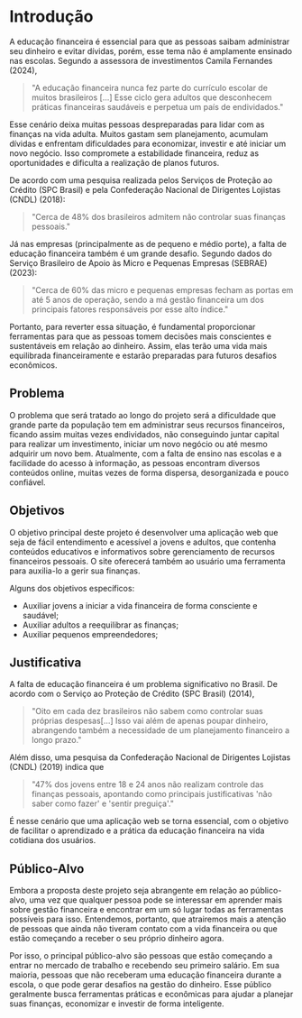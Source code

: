 # Introdução

A educação financeira é essencial para que as pessoas saibam administrar seu dinheiro e evitar dívidas, porém, esse tema não é amplamente ensinado nas escolas. Segundo a assessora de investimentos Camila Fernandes (2024),

> "A educação financeira nunca fez parte do currículo escolar de muitos brasileiros [...] Esse ciclo gera adultos que desconhecem práticas financeiras saudáveis e perpetua um país de endividados."

Esse cenário deixa muitas pessoas despreparadas para lidar com as finanças na vida adulta. Muitos gastam sem planejamento, acumulam dívidas e enfrentam dificuldades para economizar, investir e até iniciar um novo negócio. Isso compromete a estabilidade financeira, reduz as oportunidades e dificulta a realização de planos futuros.

De acordo com uma pesquisa realizada pelos Serviços de Proteção ao Crédito (SPC Brasil) e pela Confederação Nacional de Dirigentes Lojistas (CNDL) (2018):

> "Cerca de 48% dos brasileiros admitem não controlar suas finanças pessoais."

Já nas empresas (principalmente as de pequeno e médio porte), a falta de educação financeira também é um grande desafio. Segundo dados do Serviço Brasileiro de Apoio às Micro e Pequenas Empresas (SEBRAE) (2023):

> "Cerca de 60% das micro e pequenas empresas fecham as portas em até 5 anos de operação, sendo a má gestão financeira um dos principais fatores responsáveis por esse alto índice."

Portanto, para reverter essa situação, é fundamental proporcionar ferramentas para que as pessoas tomem decisões mais conscientes e sustentáveis em relação ao dinheiro. Assim, elas terão uma vida mais equilibrada financeiramente e estarão preparadas para futuros desafios econômicos.


## Problema
O problema que será tratado ao longo do projeto será a dificuldade que grande parte da população tem em administrar seus recursos financeiros, ficando assim muitas vezes endividados, não conseguindo juntar capital para realizar um investimento, iniciar um novo negócio ou até mesmo adquirir um novo bem. Atualmente, com a falta de ensino nas escolas e a facilidade do acesso à informação, as pessoas encontram diversos conteúdos online, muitas vezes de forma dispersa, desorganizada e pouco confiável. 


## Objetivos

O objetivo principal deste projeto é desenvolver uma aplicação web que seja de fácil entendimento e acessível a jovens e adultos, que contenha conteúdos educativos e informativos sobre gerenciamento de recursos financeiros pessoais. O site oferecerá também ao usuário uma ferramenta para auxilia-lo a gerir sua finanças. 

Alguns dos objetivos específicos:    

- Auxiliar jovens a iniciar a vida financeira de forma consciente e saudável;    
- Auxiliar adultos a reequilibrar as finanças;    
- Auxiliar pequenos empreendedores;


## Justificativa

A falta de educação financeira é um problema significativo no Brasil. De acordo com o Serviço ao Proteção de Crédito (SPC Brasil) (2014),  

> "Oito em cada dez brasileiros não sabem como controlar suas próprias despesas[...] Isso vai além de apenas poupar dinheiro, abrangendo também a necessidade de um planejamento financeiro a longo prazo."  

Além disso, uma pesquisa da Confederação Nacional de Dirigentes Lojistas (CNDL) (2019) indica que  

> "47% dos jovens entre 18 e 24 anos não realizam controle das finanças pessoais, apontando como principais justificativas 'não saber como fazer' e 'sentir preguiça'."  

É nesse cenário que uma aplicação web se torna essencial, com o objetivo de facilitar o aprendizado e a prática da educação financeira na vida cotidiana dos usuários.


## Público-Alvo

Embora a proposta deste projeto seja abrangente em relação ao público-alvo, uma vez que qualquer pessoa pode se interessar em aprender mais sobre gestão financeira e encontrar em um só lugar todas as ferramentas possíveis para isso. Entendemos, portanto, que atrairemos mais a atenção de pessoas que ainda não tiveram contato com a vida financeira ou que estão começando a receber o seu próprio dinheiro agora.  

Por isso, o principal público-alvo são pessoas que estão começando a entrar no mercado de trabalho e recebendo seu primeiro salário. Em sua maioria, pessoas que não receberam uma educação financeira durante a escola, o que pode gerar desafios na gestão do dinheiro. Esse público geralmente busca ferramentas práticas e econômicas para ajudar a planejar suas finanças, economizar e investir de forma inteligente.


